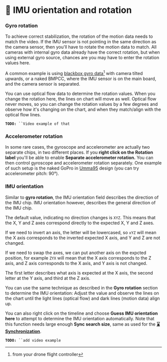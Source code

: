 # 🔀 IMU orientation and rotation

### Gyro rotation

To achieve correct stabilization, the rotation of the motion data needs to match the video. If the IMU sensor is not pointing in the same direction as the camera sensor, then you'll have to rotate the motion data to match. All cameras with internal gyro data already have the correct rotation, but when using external gyro source, chances are you may have to enter the rotation values here.

A common example is using [blackbox gyro data](#user-content-fn-1)[^1] with camera tilted upwards, or a naked BMPCC, where the IMU sensor is on the main board, and the camera sensor is separated.

You can use optical flow data to determine the rotation values. When you change the rotation here, the lines on chart will move as well. Optical flow never moves, so you can change the rotation values by a few degrees and observe how it's changing on the chart, and when they match/align with the optical flow lines.

**`TODO:`**` ``Video example of that`

### Accelerometer rotation

In some rare cases, the gyroscope and accelerometer are actually two separate chips, in two different places. If you **right click on the Rotation label** you'll be able to enable **Separate accelerometer rotation.** You can then control gyroscope and accelerometer rotation separately. One example of such setup is the naked GoPro in [Umma95](https://ummagawd.com/products/umma95-beta95x-naked-gopro-cinewhoop-kit) design (you can try accelerometer pitch: 90°).

### IMU orientation

Similar to **gyro rotation**, the IMU orientation field describes the direction of the IMU chip. IMU orientation however, describes the general direction of the IMU chip.

The default value, indicating no direction changes is `XYZ`. This means that the X, Y and Z axes correspond directly to the expected X, Y and Z axes.&#x20;

If we need to invert an axis, the letter will be lowercased, so `xYZ` will mean the X axis corresponds to the inverted expected X axis, and Y and Z are not changed.&#x20;

If we need to swap the axes, we can put another axis on the expcted position, for example `ZYX` will mean that the X axis corresponds to the Z axis, and Z axis corresponds to the X axis, and Y axis is not changed.

The first letter describes what axis is expected at the X axis, the second letter at the Y axis, and third at the Z axis.

You can use the same technique as described in the **Gyro rotation** section to determine the IMU orientation: Adjust the value and observe the lines on the chart until the light lines (optical flow) and dark lines (motion data) align up.&#x20;

You can also right click on the timeline and choose **Guess IMU orientation here** to attempt to determine the IMU orientation automatically. Note that this function needs large enough **Sync search size**, same as used for the [**⌛Synchronization**](../getting-started/basic-usage/synchronization.md).

**`TODO:`**` ``add video example`

[^1]: from your drone flight controller
